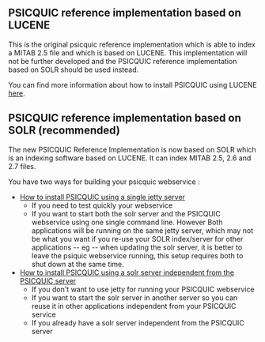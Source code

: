 ## PSICQUIC reference implementation based on LUCENE ##

This is the original psicquic reference implementation which is able to index a MITAB 2.5 file and which is based on LUCENE. This implementation will not be further developed and the PSICQUIC reference implementation based on SOLR should be used instead.

You can find more information about how to install PSICQUIC using LUCENE [here](HowToInstall.md).

## PSICQUIC reference implementation based on SOLR (recommended) ##

The new PSICQUIC Reference Implementation is now based on SOLR which is an indexing software based on LUCENE. It can index MITAB 2.5, 2.6 and 2.7 files.

You have two ways for building your psicquic webservice :

  * [How to install PSICQUIC using a single jetty server](/HowToInstallPsicquicAndSolrJetty.md)
    * If you need to test quickly your webservice
    * If you want to start both the solr server and the PSICQUIC webservice using one single command line. However Both applications will be running on the same jetty server, which may not be what you want if you re-use your SOLR index/server for other applications -- eg -- when updating the solr server, it is better to leave the psiquic webservice running, this setup requires both to shut down at the same time.
  * [How to install PSICQUIC using a solr server independent from the PSICQUIC server](HowToInstallPsicquicSolrDifferentServers.md)
    * If you don't want to use jetty for running your PSICQUIC webservice
    * If you want to start the solr server in another server so you can reuse it in other applications independent from your PSICQUIC service
    * If you already have a solr server independent from the PSICQUIC server